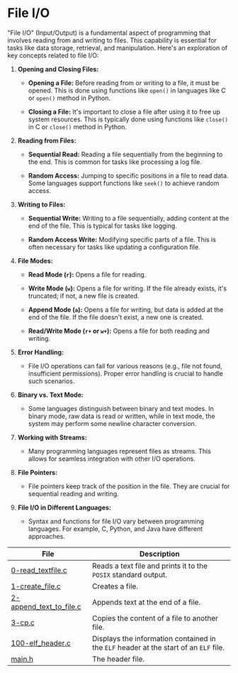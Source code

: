 # File I/O
"File I/O" (Input/Output) is a fundamental aspect of programming that involves reading from and writing to files. This capability is essential for tasks like data storage, retrieval, and manipulation. Here's an exploration of key concepts related to file I/O:

1. **Opening and Closing Files:**
   - **Opening a File:** Before reading from or writing to a file, it must be opened. This is done using functions like `open()` in languages like C or `open()` method in Python.

   - **Closing a File:** It's important to close a file after using it to free up system resources. This is typically done using functions like `close()` in C or `close()` method in Python.

2. **Reading from Files:**
   - **Sequential Read:** Reading a file sequentially from the beginning to the end. This is common for tasks like processing a log file.

   - **Random Access:** Jumping to specific positions in a file to read data. Some languages support functions like `seek()` to achieve random access.

3. **Writing to Files:**
   - **Sequential Write:** Writing to a file sequentially, adding content at the end of the file. This is typical for tasks like logging.

   - **Random Access Write:** Modifying specific parts of a file. This is often necessary for tasks like updating a configuration file.

4. **File Modes:**
   - **Read Mode (`r`):** Opens a file for reading.

   - **Write Mode (`w`):** Opens a file for writing. If the file already exists, it's truncated; if not, a new file is created.

   - **Append Mode (`a`):** Opens a file for writing, but data is added at the end of the file. If the file doesn't exist, a new one is created.

   - **Read/Write Mode (`r+` or `w+`):** Opens a file for both reading and writing.

5. **Error Handling:**
   - File I/O operations can fail for various reasons (e.g., file not found, insufficient permissions). Proper error handling is crucial to handle such scenarios.

6. **Binary vs. Text Mode:**
   - Some languages distinguish between binary and text modes. In binary mode, raw data is read or written, while in text mode, the system may perform some newline character conversion.

7. **Working with Streams:**
   - Many programming languages represent files as streams. This allows for seamless integration with other I/O operations.

8. **File Pointers:**
   - File pointers keep track of the position in the file. They are crucial for sequential reading and writing.

9. **File I/O in Different Languages:**
   - Syntax and functions for file I/O vary between programming languages. For example, C, Python, and Java have different approaches.

| File      | Description |
| ----------- | ----------- |
| [0-read_textfile.c](https://github.com/Matsadura/alx-low_level_programming/blob/master/0x15-file_io/0-read_textfile.c) | Reads a text file and prints it to the ``POSIX`` standard output. |
| [1-create_file.c](https://github.com/Matsadura/alx-low_level_programming/blob/master/0x15-file_io/1-create_file.c) | Creates a file. |
| [2-append_text_to_file.c](https://github.com/Matsadura/alx-low_level_programming/blob/master/0x15-file_io/2-append_text_to_file.c) | Appends text at the end of a file. |
| [3-cp.c](https://github.com/Matsadura/alx-low_level_programming/blob/master/0x15-file_io/3-cp.c) | Copies the content of a file to another file. |
| [100-elf_header.c](https://github.com/Matsadura/alx-low_level_programming/blob/master/0x15-file_io/100-elf_header.c) | Displays the information contained in the ``ELF`` header at the start of an ``ELF`` file. |
| [main.h](https://github.com/Matsadura/alx-low_level_programming/blob/master/0x15-file_io/main.h) | The header file. |
